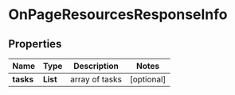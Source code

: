 # OnPageResourcesResponseInfo


## Properties

| Name | Type | Description | Notes |
|------------ | ------------- | ------------- | -------------|
**tasks** | **List<OnPageResourcesTaskInfo>** | array of tasks |[optional]|